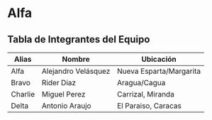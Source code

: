 # Alfa 

## Tabla de Integrantes del Equipo

| Alias   | Nombre        | Ubicación             |
|---------|---------------|-----------------------|
| Alfa    | Alejandro Velásquez   | Nueva Esparta/Margarita    |
| Bravo   | Rider Diaz | Aragua/Cagua     |
| Charlie | Miguel Perez|  Carrizal, Miranda   |
| Delta   | Antonio Araujo | El Paraiso, Caracas |

